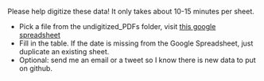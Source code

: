 Please help digitize these data! It only takes about 10-15 minutes per sheet. 
* Pick a file from the undigitized_PDFs folder, visit [this google spreadsheet](http://bit.ly/ebola_guinea) 
* Fill in the table. If the date is missing from the Google Spreadsheet, just duplicate an existing sheet. 
* Optional: send me an email or a tweet so I know there is new data to put on github.
